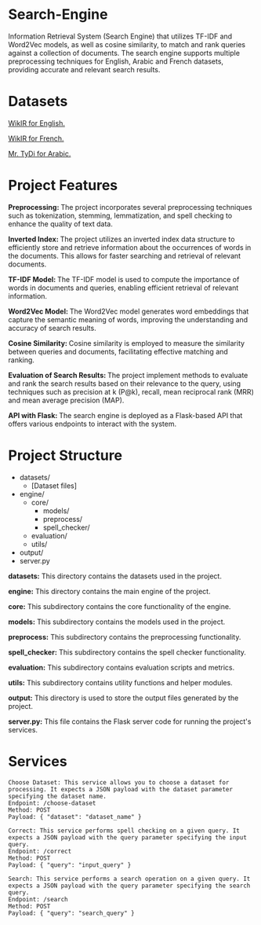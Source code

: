 # Search-Engine
Information Retrieval System (Search Engine) that utilizes TF-IDF and Word2Vec models, as well as cosine similarity, to match and rank queries against a collection of documents. The search engine supports multiple preprocessing techniques for English, Arabic and French datasets, providing accurate and relevant search results.

# Datasets

<a href="https://ir-datasets.com/wikir.html#wikir/en1k"> WikIR for English. </a>

<a href="https://ir-datasets.com/wikir.html#wikir/fr14k"> WikIR for French. </a>

<a href="https://ir-datasets.com/mr-tydi.html#mr-tydi/ar"> Mr. TyDi for Arabic. </a>

# Project Features

<b> Preprocessing: </b> The project incorporates several preprocessing techniques such as tokenization, stemming, lemmatization, and spell checking to enhance the quality of text data.

<b> Inverted Index: </b> The project utilizes an inverted index data structure to efficiently store and retrieve information about the occurrences of words in the documents. This allows for faster searching and retrieval of relevant documents.

<b> TF-IDF Model: </b> The TF-IDF model is used to compute the importance of words in documents and queries, enabling efficient retrieval of relevant information.

<b> Word2Vec Model: </b> The Word2Vec model generates word embeddings that capture the semantic meaning of words, improving the understanding and accuracy of search results.

<b> Cosine Similarity: </b> Cosine similarity is employed to measure the similarity between queries and documents, facilitating effective matching and ranking.

<b> Evaluation of Search Results: </b> The project implement methods to evaluate and rank the search results based on their relevance to the query, using techniques such as precision at k (P@k), recall, mean reciprocal rank (MRR) and mean average precision (MAP).

<b> API with Flask: </b> The search engine is deployed as a Flask-based API that offers various endpoints to interact with the system. 

# Project Structure
- datasets/
  - [Dataset files]
- engine/
  - core/
    - models/
    - preprocess/
    - spell_checker/
  - evaluation/
  - utils/
- output/
- server.py

<b>datasets:</b> This directory contains the datasets used in the project.

<b>engine:</b> This directory contains the main engine of the project.

<b>core:</b> This subdirectory contains the core functionality of the engine.

<b>models:</b> This subdirectory contains the models used in the project.

<b>preprocess:</b> This subdirectory contains the preprocessing functionality.

<b>spell_checker:</b> This subdirectory contains the spell checker functionality.

<b>evaluation:</b> This subdirectory contains evaluation scripts and metrics.

<b>utils:</b> This subdirectory contains utility functions and helper modules.

<b>output:</b> This directory is used to store the output files generated by the project.

<b>server.py:</b> This file contains the Flask server code for running the project's services.

# Services

    Choose Dataset: This service allows you to choose a dataset for processing. It expects a JSON payload with the dataset parameter specifying the dataset name.
    Endpoint: /choose-dataset
    Method: POST
    Payload: { "dataset": "dataset_name" }
    
    Correct: This service performs spell checking on a given query. It expects a JSON payload with the query parameter specifying the input query.
    Endpoint: /correct
    Method: POST
    Payload: { "query": "input_query" }
    
    Search: This service performs a search operation on a given query. It expects a JSON payload with the query parameter specifying the search query.
    Endpoint: /search
    Method: POST
    Payload: { "query": "search_query" }
